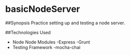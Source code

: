 # basicNodeServer

##Synopsis
Practice setting up and testing a node server. 

##Technologies Used
- Node
  Node Modules
    -Express
    -Grunt
- Testing Framework
  -mocha-chai
  


